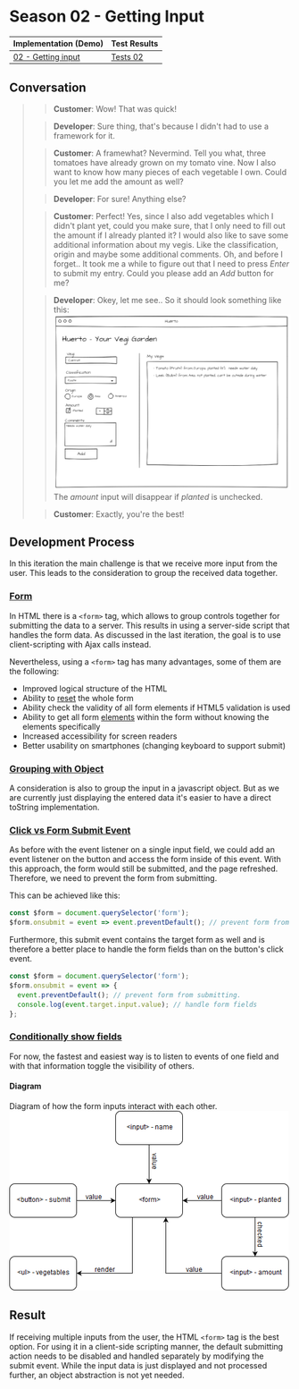 # Season 02 - Getting Input

| Implementation (Demo)           | Test Results           |
| ------------------------------- | ---------------------- |
| [02 - Getting input](demo.html) | [Tests 02](tests.html) |

## Conversation

> > **Customer**: Wow! That was quick!
>
> > **Developer**: Sure thing, that's because I didn't had to use a framework for it.
>
> > **Customer**: A framewhat? Nevermind. Tell you what, three tomatoes have already grown on my tomato vine. Now I also want to know how many pieces of each vegetable I own. Could you let me add the amount as well?
>
> > **Developer**: For sure! Anything else?
>
> > **Customer**: Perfect! Yes, since I also add vegetables which I didn't plant yet, could you make sure, that I only need to fill out the amount if I already planted it? I would also like to save some additional information about my vegis. Like the classification, origin and maybe some additional comments. Oh, and before I forget.. It took me a while to figure out that I need to press _Enter_ to submit my entry. Could you please add an _Add_ button for me?
>
> > **Developer**: Okey, let me see.. So it should look something like this: ![wireframe](assets/02-huerto-wireframe.png) The _amount_ input will disappear if _planted_ is unchecked.
>
> > **Customer**: Exactly, you're the best!

## Development Process

In this iteration the main challenge is that we receive more input from the user.
This leads to the consideration to group the received data together.

### [Form](research/form-tag)

In HTML there is a `<form>` tag, which allows to group controls together for submitting the data to a server.
This results in using a server-side script that handles the form data.
As discussed in the last iteration, the goal is to use client-scripting with Ajax calls instead.

Nevertheless, using a `<form>` tag has many advantages, some of them are the following:

- Improved logical structure of the HTML
- Ability to [reset](https://developer.mozilla.org/en-US/docs/Web/API/HTMLFormElement/reset) the whole form
- Ability check the validity of all form elements if HTML5 validation is used
- Ability to get all form [elements](https://developer.mozilla.org/en-US/docs/Web/API/HTMLFormElement/elements) within the form without knowing the elements specifically
- Increased accessibility for screen readers
- Better usability on smartphones (changing keyboard to support submit)

### [Grouping with Object](research/object-grouping)

A consideration is also to group the input in a javascript object.
But as we are currently just displaying the entered data it's easier to have a direct toString implementation.

### [Click vs Form Submit Event](research/form-submit)

As before with the event listener on a single input field, we could add an event listener on the button and access the form inside of this event.
With this approach, the form would still be submitted, and the page refreshed. Therefore, we need to prevent the form from submitting.

This can be achieved like this:

```js
const $form = document.querySelector('form');
$form.onsubmit = event => event.preventDefault(); // prevent form from submitting.
```

Furthermore, this submit event contains the target form as well and is therefore a better place to handle the form fields than on the button's click event.

```js
const $form = document.querySelector('form');
$form.onsubmit = event => {
  event.preventDefault(); // prevent form from submitting.
  console.log(event.target.input.value); // handle form fields
};
```

### [Conditionally show fields](research/conditional-elements)

For now, the fastest and easiest way is to listen to events of one field and with that information toggle the visibility of others.

#### Diagram

Diagram of how the form inputs interact with each other.
![diagram](assets/form-diagram.png)

## Result

If receiving multiple inputs from the user, the HTML `<form>` tag is the best option.
For using it in a client-side scripting manner, the default submitting action needs to be disabled and handled separately by modifying the submit event.
While the input data is just displayed and not processed further, an object abstraction is not yet needed.
